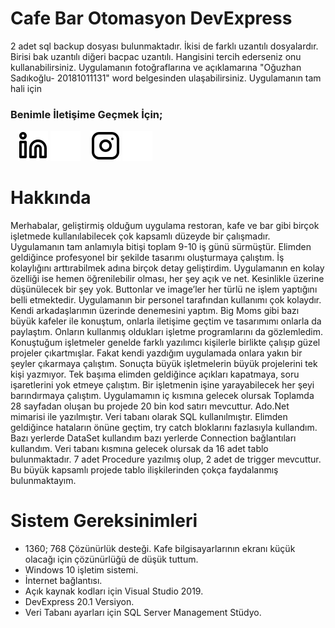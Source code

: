 # Cafe Bar Otomasyon DevExpress

 2 adet sql backup dosyası bulunmaktadır. İkisi de farklı uzantılı dosyalardır.
 Birisi bak uzantılı diğeri bacpac uzantılı. Hangisini tercih ederseniz onu kullanabilirsiniz. 
 Uygulamanın fotoğraflarına ve açıklamarına "Oğuzhan Sadıkoğlu- 20181011131" word belgesinden ulaşabilirsiniz.
 Uygulamanın tam hali için

 ### Benimle İletişime Geçmek İçin;


&nbsp;&nbsp;
[![website](./img/linkedin-light.svg)](https://www.linkedin.com/in/oguzhansadikoglu/#gh-light-mode-only)
[![website](./img/linkedin-dark.svg)](https://www.linkedin.com/in/oguzhansadikoglu/#gh-dark-mode-only)
&nbsp;&nbsp;
[![website](./img/instagram-light.svg)](https://www.instagram.com/ouz.spy#gh-light-mode-only)
[![website](./img/instagram-dark.svg)](https://www.instagram.com/ouz.spy#gh-dark-mode-only)


# Hakkında

 Merhabalar, geliştirmiş olduğum uygulama restoran, kafe ve bar gibi birçok işletmede kullanılabilecek çok kapsamlı düzeyde bir çalışmadır. 
 Uygulamanın tam anlamıyla bitişi toplam 9-10 iş günü sürmüştür. Elimden geldiğince profesyonel bir şekilde tasarımı oluşturmaya çalıştım.
 İş kolaylığını arttırabilmek adına birçok detay geliştirdim. Uygulamanın en kolay özelliği ise hemen öğrenilebilir olması, her şey açık ve net.
 Kesinlikle üzerine düşünülecek bir şey yok. Buttonlar ve image’ler her türlü ne işlem yaptığını belli etmektedir.
 Uygulamanın bir personel tarafından kullanımı çok kolaydır. Kendi arkadaşlarımın üzerinde denemesini yaptım.
 Big Moms gibi bazı büyük kafeler ile konuştum, onlarla iletişime geçtim ve tasarımımı onlarla da paylaştım. 
 Onların kullanmış oldukları işletme programlarını da gözlemledim. Konuştuğum işletmeler genelde farklı yazılımcı
 kişilerle birlikte çalışıp güzel projeler çıkartmışlar. Fakat kendi yazdığım uygulamada onlara yakın bir şeyler
 çıkarmaya çalıştım. Sonuçta büyük işletmelerin büyük projelerini tek kişi yazmıyor. Tek başıma elimden geldiğince
 açıkları kapatmaya, soru işaretlerini yok etmeye çalıştım. Bir işletmenin işine yarayabilecek her şeyi barındırmaya
 çalıştım. Uygulamamın iç kısmına gelecek olursak Toplamda 28 sayfadan oluşan bu projede 20 bin kod satırı mevcuttur.
 Ado.Net mimarisi ile yazılmıştır. Veri tabanı olarak SQL kullanılmıştır. Elimden geldiğince hataların önüne geçtim,
 try catch bloklarını fazlasıyla kullandım. Bazı yerlerde DataSet kullandım bazı yerlerde Connection bağlantıları
 kullandım. Veri tabanı kısmına gelecek olursak da 16 adet tablo bulunmaktadır. 7 adet Procedure yazılmış olup, 
 2 adet de trigger mevcuttur. Bu büyük kapsamlı projede tablo ilişkilerinden çokça faydalanmış bulunmaktayım.

# Sistem Gereksinimleri
- 1360; 768 Çözünürlük desteği. Kafe bilgisayarlarının ekranı küçük olacağı için çözünürlüğü de düşük tuttum.
- Windows 10 işletim sistemi.
- İnternet bağlantısı.
- Açık kaynak kodları için Visual Studio 2019.
- DevExpress 20.1 Versiyon.
- Veri Tabanı ayarları için SQL Server Management Stüdyo.

